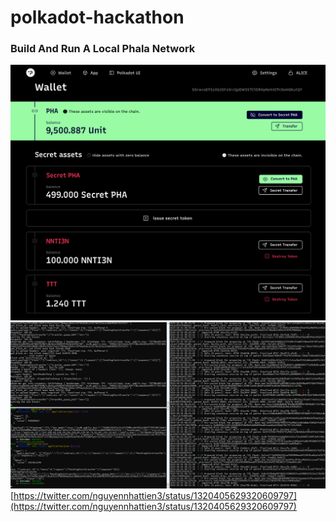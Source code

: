 # polkadot-hackathon

### Build And Run A Local Phala Network

![image](image.png)
![image](console.png)
[https://twitter.com/nguyennhattien3/status/1320405629320609797](https://twitter.com/nguyennhattien3/status/1320405629320609797)